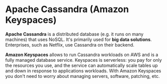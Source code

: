 # Apache Cassandra (Amazon Keyspaces)

**Apache Cassandra** is a distributed database (e.g. it runs on many machines) that uses NoSQL. It's primarily used for **big data solutions**. Enterprises, such as Netflix, use Cassandra on their backend.



**Amazon Keyspaces** allows to run Cassandra workloads on AWS and is a fully managed database service. Keyspaces is serverless: you pay for only the resources you use, and the service can automatically scale tables up and down in response to applications workloads. With Amazon Keyspaces you don't need to worry about managing servers, software, patching, etc.
